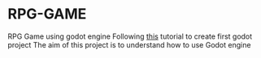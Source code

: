 # RPG-GAME
RPG Game using godot engine
Following [this](https://www.youtube.com/playlist?list=PL9FzW-m48fn2SlrW0KoLT4n5egNdX-W9a) tutorial to create first godot project
The aim of this project is to understand how to use Godot engine
